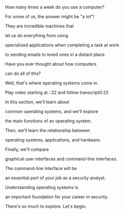 How many times a week do you use a computer? 

For some of us, the answer might be "a lot"! 

They are incredible machines that 

let us do everything from using 

specialized applications when completing a task at work 

to sending emails to loved ones in a distant place. 

Have you ever thought about how computers 

can do all of this? 

Well, that's where operating systems come in.

Play video starting at ::22 and follow transcript0:22

In this section, we'll learn about 

common operating systems, and we'll explore 

the main functions of an operating system. 

Then, we'll learn the relationship between 

operating systems, applications, and hardware. 

Finally, we'll compare 

graphical user interfaces and command-line interfaces. 

The command-line interface will be 

an essential part of your job as a security analyst. 

Understanding operating systems is 

an important foundation for your career in security. 

There's so much to explore. Let's begin.